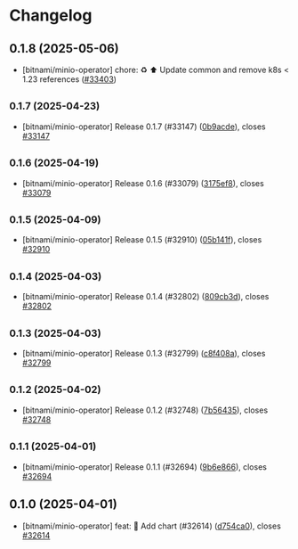 # Changelog

## 0.1.8 (2025-05-06)

* [bitnami/minio-operator] chore: :recycle: :arrow_up: Update common and remove k8s < 1.23 references ([#33403](https://github.com/bitnami/charts/pull/33403))

## <small>0.1.7 (2025-04-23)</small>

* [bitnami/minio-operator] Release 0.1.7 (#33147) ([0b9acde](https://github.com/bitnami/charts/commit/0b9acdefdf75da1e8fe319acdf8010fc4b71348b)), closes [#33147](https://github.com/bitnami/charts/issues/33147)

## <small>0.1.6 (2025-04-19)</small>

* [bitnami/minio-operator] Release 0.1.6 (#33079) ([3175ef8](https://github.com/bitnami/charts/commit/3175ef874140dd13619d91c726087d8556f3cc23)), closes [#33079](https://github.com/bitnami/charts/issues/33079)

## <small>0.1.5 (2025-04-09)</small>

* [bitnami/minio-operator] Release 0.1.5 (#32910) ([05b141f](https://github.com/bitnami/charts/commit/05b141fea0de1c39c277240cda09de21089c9b45)), closes [#32910](https://github.com/bitnami/charts/issues/32910)

## <small>0.1.4 (2025-04-03)</small>

* [bitnami/minio-operator] Release 0.1.4 (#32802) ([809cb3d](https://github.com/bitnami/charts/commit/809cb3da3fba131f2cdfc0b9bf01f759c8f188e0)), closes [#32802](https://github.com/bitnami/charts/issues/32802)

## <small>0.1.3 (2025-04-03)</small>

* [bitnami/minio-operator] Release 0.1.3 (#32799) ([c8f408a](https://github.com/bitnami/charts/commit/c8f408afcf5ad1867a915aa2e77e600189b76d20)), closes [#32799](https://github.com/bitnami/charts/issues/32799)

## <small>0.1.2 (2025-04-02)</small>

* [bitnami/minio-operator] Release 0.1.2 (#32748) ([7b56435](https://github.com/bitnami/charts/commit/7b564351b4d75fe20db1920c8295c9ea1a77d1d5)), closes [#32748](https://github.com/bitnami/charts/issues/32748)

## <small>0.1.1 (2025-04-01)</small>

* [bitnami/minio-operator] Release 0.1.1 (#32694) ([9b6e866](https://github.com/bitnami/charts/commit/9b6e86696b426426fee449849691e1838aae49d9)), closes [#32694](https://github.com/bitnami/charts/issues/32694)

## 0.1.0 (2025-04-01)

* [bitnami/minio-operator] feat: :tada: Add chart (#32614) ([d754ca0](https://github.com/bitnami/charts/commit/d754ca007c1df5e5411ad0f576ea785e5fb92dee)), closes [#32614](https://github.com/bitnami/charts/issues/32614)
